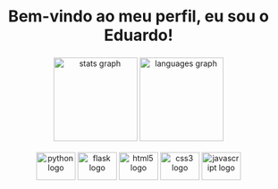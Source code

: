 <h1 align="center">Bem-vindo ao meu perfil, eu sou o Eduardo!</h1>

###

<div align="center">
  <img src="https://github-readme-stats.vercel.app/api?hide_title=false&hide_rank=false&show_icons=true&include_all_commits=true&count_private=true&disable_animations=false&theme=chartreuse-dark&locale=en&hide_border=false&username=eduardoaoc" height="150" alt="stats graph"  />
  <img src="https://github-readme-stats.vercel.app/api/top-langs?locale=en&hide_title=false&layout=compact&card_width=320&langs_count=6&theme=chartreuse-dark&hide_border=false&username=eduardoaoc" height="150" alt="languages graph"  />
</div>


<br clear="both">

<div align="center">
  <img src="https://cdn.jsdelivr.net/gh/devicons/devicon/icons/python/python-original-wordmark.svg" height="50" width="70" alt="python logo"  />
  <img src="https://cdn.jsdelivr.net/gh/devicons/devicon/icons/flask/flask-original-wordmark.svg" height="50" width="70" alt="flask logo"  />
  <img src="https://cdn.jsdelivr.net/gh/devicons/devicon/icons/html5/html5-plain-wordmark.svg" height="50" width="70" alt="html5 logo"  />
  <img src="https://cdn.jsdelivr.net/gh/devicons/devicon/icons/css3/css3-plain-wordmark.svg" height="50" width="70" alt="css3 logo"  />
  <img src="https://cdn.jsdelivr.net/gh/devicons/devicon/icons/javascript/javascript-plain.svg" height="50" width="70" alt="javascript logo"  />
</div>

###

